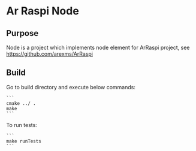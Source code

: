 # Ar Raspi Node

## Purpose
Node is a project which implements node element for ArRaspi project, see https://github.com/arexms/ArRaspi

## Build
Go to build directory and execute below commands:

    ```
    cmake ../ .
    make
    ```
    
To run tests:

    ```
    make runTests
    ```
